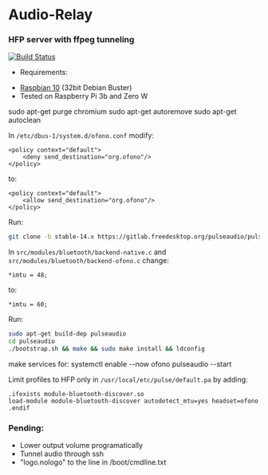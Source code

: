 # Audio-Relay

### HFP server with ffpeg tunneling

[![Build Status](https://travis-ci.org/joemccann/dillinger.svg?branch=master)](https://github.com/scripting-drafts/Audio-Relay/)

* Requirements:
 - [Raspbian 10](https://downloads.raspberrypi.org/raspbian/images/raspbian-2020-02-14/2020-02-13-raspbian-buster.zip) (32bit Debian Buster)
 - Tested on Raspberry Pi 3b and Zero W

sudo apt-get purge chromium
sudo apt-get autoremove
sudo apt-get autoclean

In `/etc/dbus-1/system.d/ofono.conf` modify:

    <policy context="default">
        <deny send_destination="org.ofono"/>
    </policy>

to:

    <policy context="default">
        <allow send_destination="org.ofono"/>
    </policy>


Run:
```sh
git clone -b stable-14.x https://gitlab.freedesktop.org/pulseaudio/pulseaudio.git
```

In `src/modules/bluetooth/backend-native.c` and `src/modules/bluetooth/backend-ofono.c` change:
    
    *imtu = 48;
    
to:
    
    *imtu = 60;

Run:
```sh
sudo apt-get build-dep pulseaudio
cd pulseaudio
./bootstrap.sh && make && sudo make install && ldconfig
```

make services for:
systemctl enable --now ofono
pulseaudio --start

Limit profiles to HFP only in `/usr/local/etc/pulse/default.pa` by adding:

    .ifexists module-bluetooth-discover.so
    load-module module-bluetooth-discover autodetect_mtu=yes headset=ofono
    .endif


### Pending:
 - Lower output volume programatically
 - Tunnel audio through ssh
 - "logo.nologo" to the line in /boot/cmdline.txt
